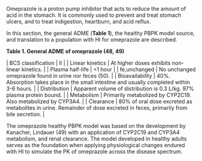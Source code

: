 Omeprazole is a proton pump inhibitor that acts to reduce the amount of acid in the stomach. It is commonly used to prevent and treat stomach ulcers, and to treat indigestion, heartburn, and acid reflux. 

In this section, the general ADME (**Table 1**), the healthy PBPK model source, and translation to a population with HI for omeprazole are described.

**Table 1. General ADME of omeprazole (48, 49)**

| BCS classification | II |
| Linear kinetics    | At higher doses exhibits non-linear kinetics. |
| Plasma half-life   | <1 hour |
| fe,unchanged       | No unchanged omeprazole found in urine nor feces (50). |
| Bioavailability    | 40%. Absorption takes place in the small intestine and usually completed within 3-6 hours. |
| Distribution       | Apparent volume of distribution is 0.3 L/kg. 97% plasma protein bound. |
| Metabolism         | Primarily metabolized by CYP2C19. Also metabolized by CYP3A4. |
| Clearance          | 80% of oral dose excreted as metabolites in urine. Remainder of dose excreted in feces, primarily from bile secretion. |

The omeprazole healthy PBPK model was based on the development by Kanacher, Lindauer (49) with an application of CYP2C19 and CYP3A4 metabolism, and renal clearance. The model developed in healthy adults serves as the foundation when applying physiological changes endured with HI to simulate the PK of omeprazole across the disease spectrum.